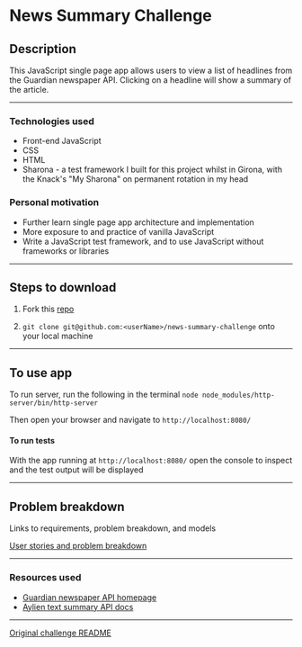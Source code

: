 News Summary Challenge
======================

## Description

This JavaScript single page app allows users to view a list of headlines from the Guardian newspaper API. Clicking on a headline will show a summary of the article.

------

### Technologies used

- Front-end JavaScript
- CSS
- HTML
- Sharona - a test framework I built for this project whilst in Girona, with the Knack's "My Sharona" on permanent rotation in my head


### Personal motivation

- Further learn single page app architecture and implementation
- More exposure to and practice of vanilla JavaScript
- Write a JavaScript test framework, and to use JavaScript without frameworks or libraries

------

## Steps to download

1. Fork this [repo](https://github.com/mattTea/news-summary-challenge)

2. `git clone git@github.com:<userName>/news-summary-challenge` onto your local machine

------

## To use app

To run server, run the following in the terminal `node node_modules/http-server/bin/http-server`

Then open your browser and navigate to `http://localhost:8080/`


#### To run tests

With the app running at `http://localhost:8080/` open the console to inspect and the test output will be displayed

------

## Problem breakdown

Links to requirements, problem breakdown, and models

[User stories and problem breakdown](https://github.com/mattTea/news-summary-challenge/blob/master/problem/problem-breakdown.md)

------

### Resources used

* [Guardian newspaper API homepage](http://open-platform.theguardian.com/documentation/)
* [Aylien text summary API docs](http://docs.aylien.com/docs/summarize)

------

[Original challenge README](https://github.com/makersacademy/news-summary-challenge/blob/master/README.md)